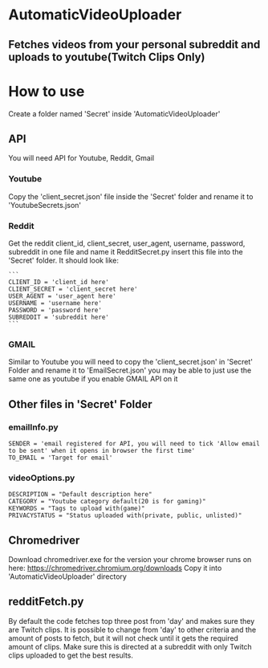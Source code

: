 # AutomaticVideoUploader

## Fetches videos from your personal subreddit and uploads to youtube(**Twitch Clips Only**)

# How to use
  Create a folder named 'Secret' inside 'AutomaticVideoUploader'
  
## API

  You will need API for Youtube, Reddit, Gmail
  
  ### Youtube
    
  Copy the 'client_secret.json' file inside the 'Secret' folder and rename it to 'YoutubeSecrets.json'
  
  ### Reddit
  
  Get the reddit client_id, client_secret, user_agent, username, password, subreddit in one file and name it RedditSecret.py insert this file into the 'Secret' folder.
  It should look like:
  
    ```
    CLIENT_ID = 'client_id here'
    CLIENT_SECRET = 'client_secret here'
    USER_AGENT = 'user_agent here'
    USERNAME = 'username here'
    PASSWORD = 'password here'
    SUBREDDIT = 'subreddit here'
    ```
  ### GMAIL
    
  Similar to Youtube you will need to copy the 'client_secret.json' in 'Secret' Folder and rename it to 'EmailSecret.json' you may be able to just use the same one as youtube     if you enable GMAIL API on it
    
## Other files in 'Secret' Folder
  
  ### emailInfo.py
  
  ```
  SENDER = 'email registered for API, you will need to tick 'Allow email to be sent' when it opens in browser the first time'
  TO_EMAIL = 'Target for email'
  ```
  
  ### videoOptions.py
  
  ```
  DESCRIPTION = "Default description here"
  CATEGORY = "Youtube category default(20 is for gaming)"
  KEYWORDS = "Tags to upload with(game)"
  PRIVACYSTATUS = "Status uploaded with(private, public, unlisted)"
  ```
## Chromedriver

  Download chromedriver.exe for the version your chrome browser runs on here: https://chromedriver.chromium.org/downloads
  Copy it into 'AutomaticVideoUploader' directory
  
## redditFetch.py

  By default the code fetches top three post from 'day' and makes sure they are Twitch clips.
  It is possible to change from 'day' to other criteria and the amount of posts to fetch, but it will not check until it gets the required amount of clips.
  Make sure this is directed at a subreddit with only Twitch clips uploaded to get the best results.

